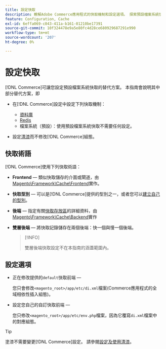 ```yaml
---
title: 設定快取
description: 瞭解Adobe Commerce應用程式的快取機制和設定選項。 探索預設檔案系統快取的替代方案。
feature: Configuration, Cache
exl-id: 6effa069-c043-411a-b161-01210be17391
source-git-commit: 10f324478e9a5e80fc4d28ce680929687291e990
workflow-type: tm+mt
source-wordcount: '207'
ht-degree: 0%

---
```


# 設定快取

[!DNL Commerce]可讓您設定預設檔案系統快取的替代方案。 本指南會說明其中部分替代方案，即

- 在[!DNL Commerce]設定中設定下列快取機制：

   - [資料庫](https://developer.adobe.com/commerce/php/development/cache/partial/database-caching/)
   - [Redis](config-redis.md)
   - 檔案系統（預設）：使用預設檔案系統快取不需要任何設定。

- 設定[清漆](config-varnish.md)而不修改[!DNL Commerce]組態。

## 快取術語

[!DNL Commerce]使用下列快取術語：

- **Frontend** — 類似快取儲存的介面或閘道，由[Magento\Framework\Cache\Frontend](https://github.com/magento/magento2/tree/2.4/lib/internal/Magento/Framework/Cache/Frontend)實作。
- **快取型別** — 可以是[!DNL Commerce]提供的型別之一，或者您可以[建立自己的型別](https://developer.adobe.com/commerce/php/development/cache/partial/cache-type/)。
- **後端** — 指定有關[快取存放區](https://framework.zend.com/manual/1.12/en/zend.cache.backends.html)的詳細資料，由[Magento\Framework\Cache\Backend](https://github.com/magento/magento2/tree/2.4/lib/internal/Magento/Framework/Cache/Backend)實作
- **雙層後端** — 將快取記錄儲存在兩個後端：快一個與慢一個後端。

  >[!INFO]
  >
  >雙層後端快取設定不在本指南的涵蓋範圍內。

## 設定選項

- 正在修改提供的`default`快取前端 — 

  您只會修改`<magento_root>/app/etc/di.xml`檔案(Commerce應用程式的全域相依性插入組態)。

- 設定您自己的自訂快取前端 — 

  您只修改`<magento_root>/app/etc/env.php`檔案，因為它覆寫`di.xml`檔案中的對應組態。

>[!TIP]
>
>塗漆不需要變更[!DNL Commerce]設定。 請參閱[設定及使用清漆](config-varnish.md)。
